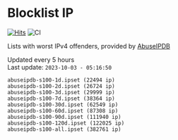 # Blocklist IP

[![Hits](https://hits.seeyoufarm.com/api/count/incr/badge.svg?url=https%3A%2F%2Fgithub.com%2Fborestad%2Fblocklist-ip%2F&count_bg=%2379C83D&title_bg=%23555555&icon=&icon_color=%23E7E7E7&title=hits&edge_flat=false)](https://hits.seeyoufarm.com)  ![CI](https://img.shields.io/github/workflow/status/borestad/blocklist-ip/CI?style=flat-square)

Lists with worst IPv4 offenders, provided by [AbuseIPDB](https://www.abuseipdb.com/)

<!-- FOOTER-PLACEHOLDER -->
Updated every 5 hours<br>
Last update: `2023-10-03 - 05:16:50`
```
abuseipdb-s100-1d.ipset (22494 ip)
abuseipdb-s100-2d.ipset (26724 ip)
abuseipdb-s100-3d.ipset (29999 ip)
abuseipdb-s100-7d.ipset (38364 ip)
abuseipdb-s100-30d.ipset (62549 ip)
abuseipdb-s100-60d.ipset (87308 ip)
abuseipdb-s100-90d.ipset (111940 ip)
abuseipdb-s100-120d.ipset (122025 ip)
abuseipdb-s100-all.ipset (382761 ip)
```
